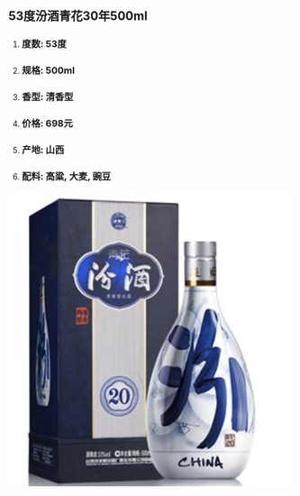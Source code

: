 ## 53度汾酒青花30年500ml

1. ### 度数: 53度
2. ### 规格: 500ml
3. ### 香型: 清香型
4. ### 价格: 698元
5. ### 产地: 山西
6. ### 配料: 高粱, 大麦, 豌豆

![](/assets/53度汾酒青花30年500ml.png)

